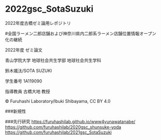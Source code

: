 # 2022gsc_SotaSuzuki
2022年度古橋ゼミ論用レポジトリ

#全国ラーメン二郎店舗および神奈川県内二郎系ラーメン店舗位置情報オープン化の継続

2022年度 ゼミ論文

青山学院大学 地球社会共生学部 地球社会共生学科

鈴木颯汰/SOTA SUZUKI

学生番号 1A119090

指導教員 古橋大地 教授

© Furuhashi Laboratory/Ibuki Shibayama, CC BY 4.0

###新規性


###先行研究
https://furuhashilab.github.io/www4yunawatanabe/
https://github.com/furuhashilab/2020gsc_shunsuke-yoda
https://github.com/furuhashilab/2021gsc_SotaSuzuki


